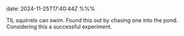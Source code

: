 date: 2024-11-25T17:40:44Z
%%%

TIL squirrels can swim. Found this out by chasing one into the pond. Considering this a successful experiment.

